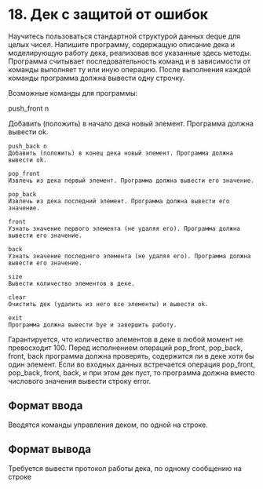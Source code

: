 # 18. Дек с защитой от ошибок

Научитесь пользоваться стандартной структурой данных deque для целых чисел.  Напишите программу, содержащую описание дека и моделирующую работу дека, реализовав все указанные здесь методы. Программа считывает последовательность команд и в зависимости от команды выполняет ту или иную операцию. После выполнения каждой команды программа должна вывести одну строчку.

Возможные команды для программы:

push_front n

Добавить (положить) в начало дека новый элемент. Программа должна вывести ok.

    push_back n
    Добавить (положить) в конец дека новый элемент. Программа должна вывести ok.

    pop_front
    Извлечь из дека первый элемент. Программа должна вывести его значение.

    pop_back
    Извлечь из дека последний элемент. Программа должна вывести его значение.

    front
    Узнать значение первого элемента (не удаляя его). Программа должна вывести его значение.

    back
    Узнать значение последнего элемента (не удаляя его). Программа должна вывести его значение.

    size
    Вывести количество элементов в деке.

    clear
    Очистить дек (удалить из него все элементы) и вывести ok.

    exit
    Программа должна вывести bye и завершить работу.

Гарантируется, что количество элементов в деке в любой момент не превосходит 100. Перед исполнением операций pop_front, pop_back, front, back программа должна проверять, содержится ли в деке хотя бы один элемент. Если во входных данных встречается операция pop_front, pop_back, front, back, и при этом дек пуст, то программа должна вместо числового значения вывести строку error.


## Формат ввода

Вводятся команды управления деком, по одной на строке.


## Формат вывода

Требуется вывести протокол работы дека, по одному сообщению на строке 
